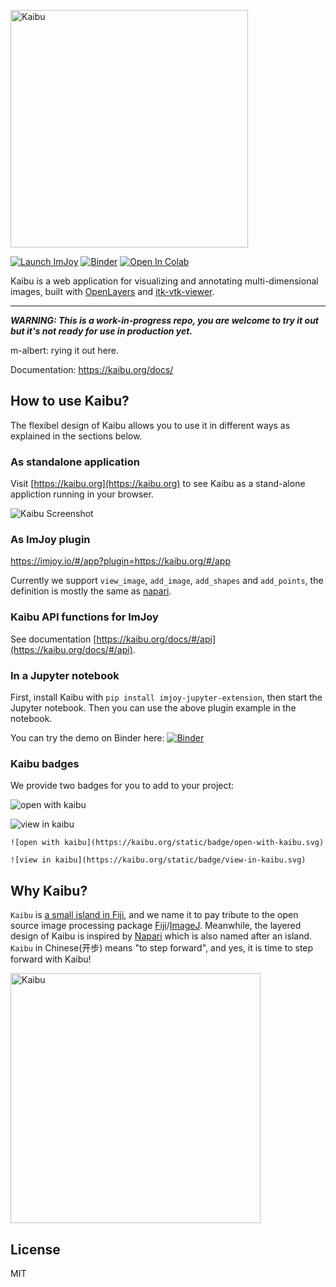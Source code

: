 <a href="https://kaibu.org" target="_blank" ><img src="https://raw.githubusercontent.com/imjoy-team/kaibu/master/public/static/img/kaibu-banner.svg?sanitize=true" width="380" alt="Kaibu"></img>
</a>

[![Launch ImJoy](https://imjoy.io/static/badge/launch-imjoy-badge.svg)](https://imjoy.io/#/app?plugin=https://kaibu.org/#/app)
[![Binder](https://mybinder.org/badge_logo.svg)](https://mybinder.org/v2/gist/oeway/690c2e62311223ae93e644d542eb8949/master?filepath=Kaibu-jupyter-tutorial.ipynb)
[![Open In Colab](https://colab.research.google.com/assets/colab-badge.svg)](https://colab.research.google.com/drive/1uwBG7mGnzcycwthucS5-I-KVSajIxUjq)

Kaibu is a web application for visualizing and annotating multi-dimensional images, built with [OpenLayers](https://openlayers.org/) and [itk-vtk-viewer](https://kitware.github.io/itk-vtk-viewer/).

----
***WARNING: This is a work-in-progress repo, you are welcome to try it out but it's not ready for use in production yet.***

m-albert: rying it out here.

Documentation: https://kaibu.org/docs/

## How to use Kaibu?

The flexibel design of Kaibu allows you to use it in different ways as explained in the sections below.

### As standalone application

Visit [https://kaibu.org](https://kaibu.org) to see Kaibu as a stand-alone appliction running in your browser.

![Kaibu Screenshot](https://raw.githubusercontent.com/imjoy-team/kaibu/master/public/static/img/kaibu-screenshot-1.png)

### As ImJoy plugin

https://imjoy.io/#/app?plugin=https://kaibu.org/#/app

Currently we support `view_image`, `add_image`, `add_shapes` and `add_points`, the definition is mostly the same as [napari](https://napari.org/).

### Kaibu API functions for ImJoy

See documentation [https://kaibu.org/docs/#/api](https://kaibu.org/docs/#/api).

### In a Jupyter notebook

First, install Kaibu with `pip install imjoy-jupyter-extension`, then start the Jupyter notebook. Then you can use the above plugin example in the notebook.

You can try the demo on Binder here: [![Binder](https://mybinder.org/badge_logo.svg)](https://mybinder.org/v2/gist/oeway/690c2e62311223ae93e644d542eb8949/master?filepath=Kaibu-jupyter-tutorial.ipynb)

### Kaibu badges

We provide two badges for you to add to your project:

![open with kaibu](https://kaibu.org/static/badge/open-with-kaibu.svg)

![view in kaibu](https://kaibu.org/static/badge/view-in-kaibu.svg)

```
![open with kaibu](https://kaibu.org/static/badge/open-with-kaibu.svg)

![view in kaibu](https://kaibu.org/static/badge/view-in-kaibu.svg)
```

## Why Kaibu?

`Kaibu` is [a small island in Fiji](https://www.google.com/maps/place/Kaibu+Island/), and we name it to pay tribute to the open source image processing package [Fiji](https://fiji.sc/)/[ImageJ](https://imagej.net). Meanwhile, the layered design of Kaibu is inspired by [Napari](https://napari.org/) which is also named after an island. `Kaibu` in Chinese(开步) means "to step forward", and yes, it is time to step forward with Kaibu!

<img src="https://raw.githubusercontent.com/imjoy-team/kaibu/master/public/static/img/kaibu-logo.gif?sanitize=true" width="400" alt="Kaibu"></img>


## License

MIT
